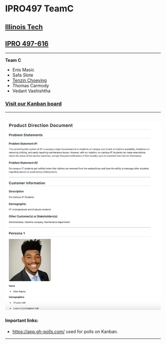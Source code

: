 # IPRO497 TeamC
## [Illinois Tech](https://www.iit.edu)
## [IPRO 497-616](https://ipro.iit.edu/)
--------------------------
**Team C**
- Enis Masic
- Safa Slote
- [Tenzin Choeying](https://www.linkedin.com/in/tenzinchoeying)
- Thomas Carmody
- Vedant Vashishtha


### [Visit our Kanban board](https://github.com/tenzinchoeying/IPRO497_TeamC/projects/1)
--------------------------

[![Product Direction Document](images/PDD.png)](documents/ProductDirectionDocument.md "Product Direction Document")
--------------------------

#### Important links: 
- https://app.gh-polls.com/ used for polls on Kanban. 
--------------------------
